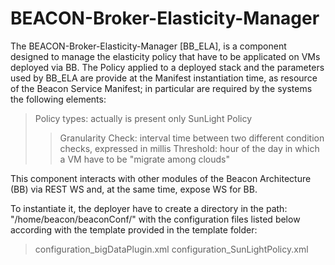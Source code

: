 # BEACON-Broker-Elasticity-Manager

The BEACON-Broker-Elasticity-Manager [BB_ELA], is a component designed to manage the elasticity policy that have to be applicated on VMs deployed via BB. 
The Policy applied to a deployed stack and the parameters used by BB_ELA are provide at the Manifest instantiation time, as resource of the Beacon Service Manifest; in particular are required by the systems the following elements:
> Policy types: actually is present only SunLight Policy
>> Granularity Check: interval time between two different condition checks, expressed in millis
>> Threshold: hour of the day in which a VM have to be "migrate among clouds"

This component interacts with other modules of the Beacon Architecture (BB) via REST WS and, at the same time, expose WS for BB.

To instantiate it, the deployer have to create a directory in the path: "/home/beacon/beaconConf/" with the configuration files listed below according with the template provided in the template folder:

> configuration_bigDataPlugin.xml
> configuration_SunLightPolicy.xml
